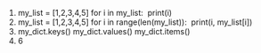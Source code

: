 1. my_list = [1,2,3,4,5]
   for i in my_list:
   ​    print(i)
2. my_list = [1,2,3,4,5]
   for i in range(len(my_list)):
   ​    print(i, my_list[i])
3. my_dict.keys()
   my_dict.values()
   my_dict.items()
4. 6


